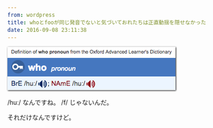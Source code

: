 ```yaml
---
from: wordpress
title: whoとfooが同じ発音でないと気づいておれたちは正直動揺を隠せなかった
date: 2016-09-08 23:11:38
---
```


<!--more-->

<a href="http://www.oxfordlearnersdictionaries.com/definition/english/who_1?q=who"><img src="/images/uploads/2016/09/Screenshot-2016-09-08-23.02.58.png" style="box-shadow: 1px 1px 3px #000;" /></a>

/huː/ なんですね。 /f/ じゃないんだ。

それだけなんですけど。
